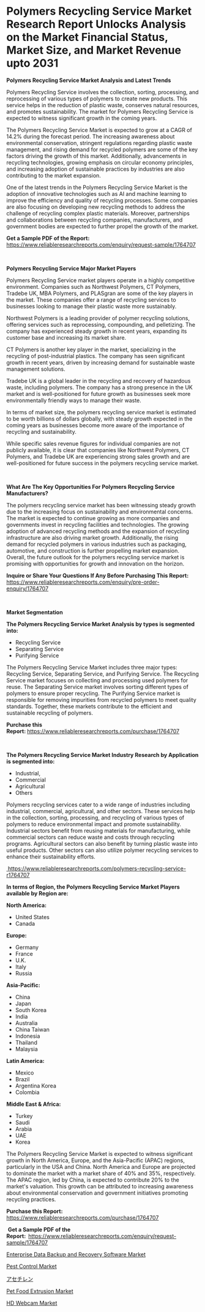 <p><h1>Polymers Recycling Service Market Research Report Unlocks Analysis on the Market Financial Status, Market Size, and Market Revenue upto 2031</h1></p><p><strong>Polymers Recycling Service Market Analysis and Latest Trends</strong></p>
<p><p>Polymers Recycling Service involves the collection, sorting, processing, and reprocessing of various types of polymers to create new products. This service helps in the reduction of plastic waste, conserves natural resources, and promotes sustainability. The market for Polymers Recycling Service is expected to witness significant growth in the coming years.</p><p>The Polymers Recycling Service Market is expected to grow at a CAGR of 14.2% during the forecast period. The increasing awareness about environmental conservation, stringent regulations regarding plastic waste management, and rising demand for recycled polymers are some of the key factors driving the growth of this market. Additionally, advancements in recycling technologies, growing emphasis on circular economy principles, and increasing adoption of sustainable practices by industries are also contributing to the market expansion.</p><p>One of the latest trends in the Polymers Recycling Service Market is the adoption of innovative technologies such as AI and machine learning to improve the efficiency and quality of recycling processes. Some companies are also focusing on developing new recycling methods to address the challenge of recycling complex plastic materials. Moreover, partnerships and collaborations between recycling companies, manufacturers, and government bodies are expected to further propel the growth of the market.</p></p>
<p><strong>Get a Sample PDF of the Report:&nbsp;</strong> <a href="https://www.reliableresearchreports.com/enquiry/request-sample/1764707">https://www.reliableresearchreports.com/enquiry/request-sample/1764707</a></p>
<p>&nbsp;</p>
<p><strong>Polymers Recycling Service Major Market Players</strong></p>
<p><p>Polymers Recycling Service market players operate in a highly competitive environment. Companies such as Northwest Polymers, CT Polymers, Tradebe UK, MBA Polymers, and PLASgran are some of the key players in the market. These companies offer a range of recycling services to businesses looking to manage their plastic waste more sustainably.</p><p>Northwest Polymers is a leading provider of polymer recycling solutions, offering services such as reprocessing, compounding, and pelletizing. The company has experienced steady growth in recent years, expanding its customer base and increasing its market share.</p><p>CT Polymers is another key player in the market, specializing in the recycling of post-industrial plastics. The company has seen significant growth in recent years, driven by increasing demand for sustainable waste management solutions.</p><p>Tradebe UK is a global leader in the recycling and recovery of hazardous waste, including polymers. The company has a strong presence in the UK market and is well-positioned for future growth as businesses seek more environmentally friendly ways to manage their waste.</p><p>In terms of market size, the polymers recycling service market is estimated to be worth billions of dollars globally, with steady growth expected in the coming years as businesses become more aware of the importance of recycling and sustainability.</p><p>While specific sales revenue figures for individual companies are not publicly available, it is clear that companies like Northwest Polymers, CT Polymers, and Tradebe UK are experiencing strong sales growth and are well-positioned for future success in the polymers recycling service market.</p></p>
<p>&nbsp;</p>
<p><strong>What Are The Key Opportunities For Polymers Recycling Service Manufacturers?</strong></p>
<p><p>The polymers recycling service market has been witnessing steady growth due to the increasing focus on sustainability and environmental concerns. The market is expected to continue growing as more companies and governments invest in recycling facilities and technologies. The growing adoption of advanced recycling methods and the expansion of recycling infrastructure are also driving market growth. Additionally, the rising demand for recycled polymers in various industries such as packaging, automotive, and construction is further propelling market expansion. Overall, the future outlook for the polymers recycling service market is promising with opportunities for growth and innovation on the horizon.</p></p>
<p><strong>Inquire or Share Your Questions If Any Before Purchasing This Report:</strong> <a href="https://www.reliableresearchreports.com/enquiry/pre-order-enquiry/1764707">https://www.reliableresearchreports.com/enquiry/pre-order-enquiry/1764707</a></p>
<p>&nbsp;</p>
<p><strong>Market Segmentation</strong></p>
<p><strong>The Polymers Recycling Service Market Analysis by types is segmented into:</strong></p>
<p><ul><li>Recycling Service</li><li>Separating Service</li><li>Purifying Service</li></ul></p>
<p><p>The Polymers Recycling Service Market includes three major types: Recycling Service, Separating Service, and Purifying Service. The Recycling Service market focuses on collecting and processing used polymers for reuse. The Separating Service market involves sorting different types of polymers to ensure proper recycling. The Purifying Service market is responsible for removing impurities from recycled polymers to meet quality standards. Together, these markets contribute to the efficient and sustainable recycling of polymers.</p></p>
<p><strong>Purchase this Report:&nbsp;</strong><a href="https://www.reliableresearchreports.com/purchase/1764707">https://www.reliableresearchreports.com/purchase/1764707</a></p>
<p>&nbsp;</p>
<p><strong>The Polymers Recycling Service Market Industry Research by Application is segmented into:</strong></p>
<p><ul><li>Industrial,</li><li>Commercial</li><li>Agricultural</li><li>Others</li></ul></p>
<p><p>Polymers recycling services cater to a wide range of industries including industrial, commercial, agricultural, and other sectors. These services help in the collection, sorting, processing, and recycling of various types of polymers to reduce environmental impact and promote sustainability. Industrial sectors benefit from reusing materials for manufacturing, while commercial sectors can reduce waste and costs through recycling programs. Agricultural sectors can also benefit by turning plastic waste into useful products. Other sectors can also utilize polymer recycling services to enhance their sustainability efforts.</p></p>
<p><a href="https://www.reliableresearchreports.com/polymers-recycling-service-r1764707">&nbsp;https://www.reliableresearchreports.com/polymers-recycling-service-r1764707</a></p>
<p><strong>In terms of Region, the Polymers Recycling Service Market Players available by Region are:</strong></p>
<p>
    <p> <strong> North America: </strong>
        <ul>
            <li>United States</li>
            <li>Canada</li>
        </ul>
        </p> 
    <p> <strong> Europe: </strong>
        <ul>
            <li>Germany</li>
            <li>France</li>
            <li>U.K.</li>
            <li>Italy</li>
            <li>Russia</li>
        </ul>
        </p> 
    <p> <strong> Asia-Pacific: </strong>
        <ul>
            <li>China</li>
            <li>Japan</li>
            <li>South Korea</li>
            <li>India</li>
            <li>Australia</li>
            <li>China Taiwan</li>
            <li>Indonesia</li>
            <li>Thailand</li>
            <li>Malaysia</li>
        </ul>
        </p> 
    <p> <strong> Latin America: </strong>
        <ul>
            <li>Mexico</li>
            <li>Brazil</li>
            <li>Argentina Korea</li>
            <li>Colombia</li>
        </ul>
        </p> 
    <p> <strong> Middle East & Africa: </strong>
        <ul>
            <li>Turkey</li>
            <li>Saudi</li>
            <li>Arabia</li>
            <li>UAE</li>
            <li>Korea</li>
        </ul>
    </p>
    </p>
<p><p>The Polymers Recycling Service Market is expected to witness significant growth in North America, Europe, and the Asia-Pacific (APAC) regions, particularly in the USA and China. North America and Europe are projected to dominate the market with a market share of 40% and 35%, respectively. The APAC region, led by China, is expected to contribute 20% to the market's valuation. This growth can be attributed to increasing awareness about environmental conservation and government initiatives promoting recycling practices.</p></p>
<p><strong>Purchase this Report: </strong><a href="https://www.reliableresearchreports.com/purchase/1764707">https://www.reliableresearchreports.com/purchase/1764707</a></p>
<p>&nbsp;<strong>Get a Sample PDF of the Report:&nbsp;&nbsp;</strong><a href="https://www.reliableresearchreports.com/enquiry/request-sample/1764707">https://www.reliableresearchreports.com/enquiry/request-sample/1764707</a></p>
<p><strong></strong></p>
<p><p><a href="https://github.com/gamblestampleyjenny50m5sl6/Market-Research-Report-List-2/blob/main/enterprise-data-backup-and-recovery-software-market.md">Enterprise Data Backup and Recovery Software Market</a></p><p><a href="https://issuu.com/reportprime-2/docs/pest-control-market-size-2030.pptx">Pest Control Market</a></p><p><a href="https://github.com/nemesis2824/Market-Research-Report-List-1/blob/main/198524762109.md">アセチレン</a></p><p><a href="https://issuu.com/reportprime-2/docs/pet-food-extrusion-market-size-2030.pptx">Pet Food Extrusion Market</a></p><p><a href="https://www.linkedin.com/pulse/hd-webcam-market-comprehensive-assessment-type-application-owzue?trackingId=buRETMBX1Mify8opXolniw%3D%3D">HD Webcam Market</a></p></p>